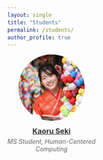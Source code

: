 ```yaml
---
layout: single
title: "Students"
permalink: /students/
author_profile: true
---
```


<div class="student-container">
  <div class="student-item">
    <a href="https://www.linkedin.com/in/kaoru-seki415/" target="_blank">
      <img src="images/kaoru-seki.jpg" alt="Kaoru Seki" class="student-photo">
      <h3 class="student-name">Kaoru Seki</h3>
    </a>
    <p class="student-degree">MS Student, Human-Centered Computing</p>
  </div>
</div>

<style>
  .student-container {
    display: flex;
    flex-wrap: wrap;
    justify-content: flex-start;
    gap: 20px;
  }

  .student-item {
    width: 200px;
    text-align: center;
  }

  .student-photo {
    width: 150px;
    height: 150px;
    border-radius: 50%;
    object-fit: cover;
    margin-bottom: 10px;
  }

  .student-name {
    margin: 0;
    color: #333;
    text-decoration: none;
  }

  .student-degree {
    margin: 5px 0 0;
    font-style: italic;
    color: #666;
  }
</style>
